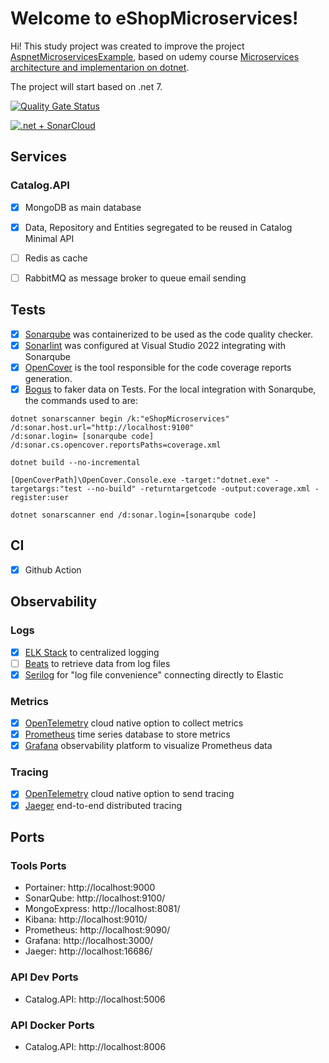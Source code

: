 # Welcome to eShopMicroservices!
Hi! This study project was created to improve the project [AspnetMicroservicesExample](https://github.com/DouglasFugita/AspnetMicroservicesExample/), based on udemy course [Microservices architecture and implementarion on dotnet](https://www.udemy.com/course/microservices-architecture-and-implementation-on-dotnet/).

The project will start based on .net 7.

[![Quality Gate Status](https://sonarcloud.io/api/project_badges/measure?project=DouglasFugita_eShopMicroservices&metric=alert_status)](https://sonarcloud.io/summary/new_code?id=DouglasFugita_eShopMicroservices)

[![.net + SonarCloud](https://github.com/DouglasFugita/eShopMicroservices/actions/workflows/main.yml/badge.svg)](https://github.com/DouglasFugita/eShopMicroservices/actions/workflows/main.yml)

## Services
### Catalog.API
- [x] MongoDB as main database
- [x] Data, Repository and Entities segregated to be reused in Catalog Minimal API
- [ ] Redis as cache
- [ ] RabbitMQ as message broker to queue email sending


## Tests
- [x] [Sonarqube](https://www.sonarsource.com/products/sonarqube/downloads/) was containerized to be used as the code quality checker.
- [x] [Sonarlint](https://www.sonarsource.com/products/sonarlint/) was configured at Visual Studio 2022 integrating with Sonarqube
- [x] [OpenCover](https://github.com/OpenCover/opencoverCode) is the tool responsible for the code coverage reports generation.
- [x] [Bogus](https://github.com/bchavez/Bogus) to faker data on Tests.
For the local integration with Sonarqube, the commands used to are:
```
dotnet sonarscanner begin /k:"eShopMicroservices"
/d:sonar.host.url="http://localhost:9100" 
/d:sonar.login= [sonarqube code]
/d:sonar.cs.opencover.reportsPaths=coverage.xml 
 
dotnet build --no-incremental
 
[OpenCoverPath]\OpenCover.Console.exe -target:"dotnet.exe" -targetargs:"test --no-build" -returntargetcode -output:coverage.xml -register:user

dotnet sonarscanner end /d:sonar.login=[sonarqube code]
```
## CI
- [x] Github Action

## Observability
### Logs
- [x] [ELK Stack](https://www.elastic.co/pt/elastic-stack/) to centralized logging
- [ ] [Beats](https://www.elastic.co/pt/beats/) to retrieve data from log files
- [x] [Serilog](https://serilog.net/) for "log file convenience" connecting directly to Elastic

### Metrics
- [x] [OpenTelemetry](https://opentelemetry.io/) cloud native option to collect metrics
- [x] [Prometheus](https://prometheus.io/) time series database to store metrics
- [x] [Grafana](https://grafana.com/) observability platform to visualize Prometheus data

### Tracing
- [x] [OpenTelemetry](https://opentelemetry.io/) cloud native option to send tracing
- [x] [Jaeger](https://www.jaegertracing.io/) end-to-end distributed tracing

## Ports
### Tools Ports
- Portainer: http://localhost:9000
- SonarQube: http://localhost:9100/
- MongoExpress: http://localhost:8081/
- Kibana: http://localhost:9010/
- Prometheus: http://localhost:9090/
- Grafana: http://localhost:3000/
- Jaeger: http://localhost:16686/

### API Dev Ports
- Catalog.API: http://localhost:5006

### API Docker Ports
- Catalog.API: http://localhost:8006



